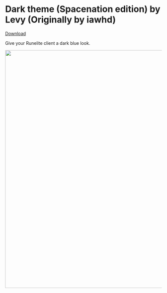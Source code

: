 # Dark theme (Spacenation edition) by Levy (Originally by iawhd)
[Download](https://github.com/melkypie/resource-packs/archive/pack-osrs-dark-spacenation.zip)


Give your Runelite client a dark blue look. 


<img src="https://i.imgur.com/MhLrGDK.png" width="765"><br/>
